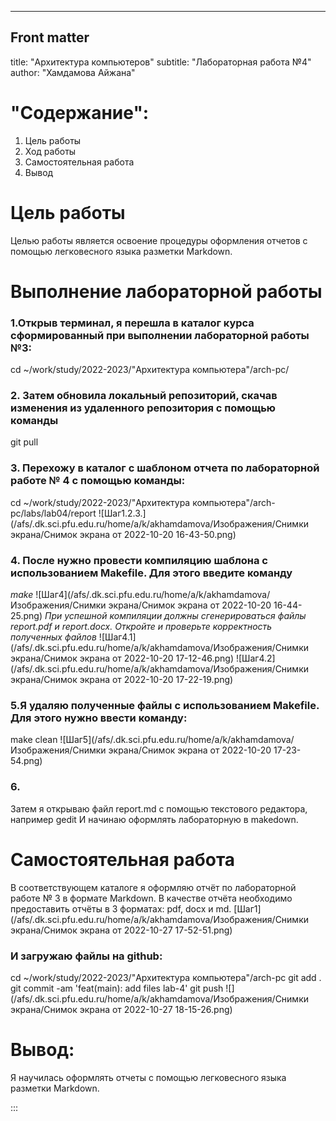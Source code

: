 ---
## Front matter
title: "Архитектура компьютеров"
subtitle: "Лабораторная работа №4"
author: "Хамдамова Айжана"


# "Содержание":
1. Цель работы 
2. Ход работы
3. Самостоятельная работа 
4. Вывод

# Цель работы
Целью работы является освоение процедуры оформления отчетов с помощью
легковесного языка разметки Markdown.


# Выполнение лабораторной работы

### 1.Открыв терминал, я перешла в каталог курса сформированный при выполнении лабораторной работы №3:
cd ~/work/study/2022-2023/"Архитектура компьютера"/arch-pc/
### 2. Затем обновила локальный репозиторий, скачав изменения из удаленного репозитория с помощью команды
git pull
### 3. Перехожу в каталог с шаблоном отчета по лабораторной работе № 4 с помощью команды:
cd ~/work/study/2022-2023/"Архитектура компьютера"/arch-pc/labs/lab04/report
![Шаг1.2.3.](/afs/.dk.sci.pfu.edu.ru/home/a/k/akhamdamova/Изображения/Снимки экрана/Снимок экрана от 2022-10-20 16-43-50.png)

### 4. После нужно провести компиляцию шаблона с использованием Makefile. Для этого введите команду
 *make*
 ![Шаг4](/afs/.dk.sci.pfu.edu.ru/home/a/k/akhamdamova/Изображения/Снимки экрана/Снимок экрана от 2022-10-20 16-44-25.png)
*При успешной компиляции должны сгенерироваться файлы report.pdf и report.docx. Откройте и проверьте корректность полученных файлов*
![Шаг4.1](/afs/.dk.sci.pfu.edu.ru/home/a/k/akhamdamova/Изображения/Снимки экрана/Снимок экрана от 2022-10-20 17-12-46.png)
![Шаг4.2](/afs/.dk.sci.pfu.edu.ru/home/a/k/akhamdamova/Изображения/Снимки экрана/Снимок экрана от 2022-10-20 17-22-19.png)
### 5.Я удаляю полученные файлы с использованием Makefile. Для этого нужно ввести команду:
make clean
![Шаг5](/afs/.dk.sci.pfu.edu.ru/home/a/k/akhamdamova/Изображения/Снимки экрана/Снимок экрана от 2022-10-20 17-23-54.png)
### 6.
Затем я открываю файл report.md c помощью текстового редактора, например gedit
И начинаю оформлять лабораторную в makedown.
# Самостоятельная работа
В соответствующем каталоге я оформляю отчёт по лабораторной работе № 3 в формате Markdown. В качестве отчёта необходимо предоставить отчёты в 3 форматах: pdf, docx и md.
[Шаг1](/afs/.dk.sci.pfu.edu.ru/home/a/k/akhamdamova/Изображения/Снимки экрана/Снимок экрана от 2022-10-27 17-52-51.png)
### И загружаю файлы на github:
cd ~/work/study/2022-2023/"Архитектура компьютера"/arch-pc
git add .
git commit -am 'feat(main): add files lab-4'
git push
![] 
(/afs/.dk.sci.pfu.edu.ru/home/a/k/akhamdamova/Изображения/Снимки экрана/Снимок экрана от 2022-10-27 18-15-26.png) 




# Вывод:
 Я научилась оформлять отчеты с помощью
легковесного языка разметки Markdown.




:::
